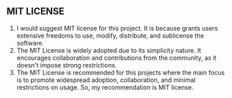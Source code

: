 ## MIT LICENSE
1. I would suggest MIT license for this project. It is because grants users extensive freedoms to use, modify, distribute, and sublicense the software.
2. The MIT License is widely adopted due to its simplicity nature. It encourages collaboration and contributions from the community, as it doesn't impose strong restrictions.
3. The MIT License is recommended for this projects where the main focus is to promote widespread adoption, collaboration, and minimal restrictions on usage. So, my recommendation is MIT license.
